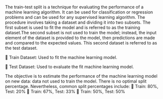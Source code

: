 The train-test split is a technique for evaluating the performance of a machine learning algorithm.
It can be used for classification or regression problems and can be used for any supervised learning algorithm.
The procedure involves taking a dataset and dividing it into two subsets. The first subset is used to fit the model and is referred to as the training dataset.The second subset is not used to train the model; instead, the input element of the dataset is provided to the model, then predictions are made and compared to the expected values. This second dataset is referred to as the test dataset.

 Train Dataset: Used to fit the machine learning model.

 Test Dataset: Used to evaluate the fit machine learning model.

The objective is to estimate the performance of the machine learning model on new data: data not used to train the model.
There is no optimal split percentage.
Nevertheless, common split percentages include:
 Train: 80%, Test: 20%
 Train: 67%, Test: 33%
 Train: 50%, Test: 50%
